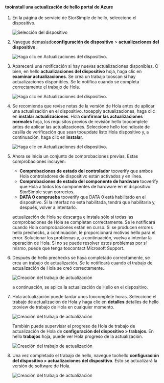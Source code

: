 <!--author=alkohli last changed: 07/07/17-->

#### <a name="tooinstall-an-update-from-hello-azure-portal"></a>tooinstall una actualización de hello portal de Azure

1. En la página de servicio de StorSimple de hello, seleccione el dispositivo.

    ![Selección del dispositivo](./media/storsimple-8000-install-update4-via-portal/update1.png)

2. Navegue demasiado**configuración de dispositivo** > **actualizaciones del dispositivo**.

    ![Haga clic en Actualizaciones del dispositivo.](./media/storsimple-8000-install-update4-via-portal/update2.png)

2. Aparecerá una notificación si hay nuevas actualizaciones disponibles. O bien, en hello **actualizaciones del dispositivo** hoja, haga clic en **examinar actualizaciones**. Se crea un trabajo tooscan si hay actualizaciones disponibles. Se le notifica cuando se completa correctamente el trabajo de Hola.

    ![Haga clic en Actualizaciones del dispositivo.](./media/storsimple-8000-install-update4-via-portal/update3.png)

3. Se recomienda que revise notas de la versión de Hola antes de aplicar una actualización en el dispositivo. tooapply actualizaciones, haga clic en **instalar actualizaciones**. Hola **confirmar las actualizaciones normales** hoja, los requisitos previos de revisión hello toocomplete antes de aplicar las actualizaciones. Seleccione hello tooindicate de casilla de verificación que sean tooupdate listo Hola dispositivo y, a continuación, haga clic en **instalar**.

    ![Haga clic en Actualizaciones del dispositivo.](./media/storsimple-8000-install-update4-via-portal/update4.png)

6. Ahora se inicia un conjunto de comprobaciones previas. Estas comprobaciones incluyen:
   
   * **Comprobaciones de estado del controlador** tooverify que ambos Hola controladores de dispositivo están activados y en línea.
   * **Comprobaciones de estado del componente de hardware** tooverify que Hola a todos los componentes de hardware en el dispositivo StorSimple sean correctos.
   * **DATA 0 comprueba** tooverify que DATA 0 está habilitado en el dispositivo. Si la interfaz no está habilitada, tendrá que habilitarla y, después, volver a intentarlo.

    actualización de Hola se descarga e instala sólo si todas las comprobaciones de Hola se completan correctamente. Se le notificará cuando Hola comprobaciones están en curso. Si se producen errores hello prechecks, a continuación, le proporcionará motivos hello para el error. Solucionar los problemas y, a continuación, vuelva a intentar la operación de Hola. Si no se puede resolver estos problemas por sí mismo, puede que tenga toocontact Microsoft Support.

7. Después de hello prechecks se haya completado correctamente, se crea un trabajo de actualización. Se le notificará cuando el trabajo de actualización de Hola se creó correctamente.
   
    ![Creación del trabajo de actualización](./media/storsimple-8000-install-update4-via-portal/update6.png)
   
    a continuación, se aplica la actualización de Hello en el dispositivo.

9. Hola actualización puede tardar unos toocomplete horas. Seleccione el trabajo de actualización de Hola y haga clic en **detalles** detalles de hello tooview de trabajo de Hola en cualquier momento.

    ![Creación del trabajo de actualización](./media/storsimple-8000-install-update4-via-portal/update8.png)

     También puede supervisar el progreso de Hola de trabajo de actualización de Hola de **configuración del dispositivo > trabajos**. En hello **trabajos** hoja, puede ver Hola progreso de la actualización.

     ![Creación del trabajo de actualización](./media/storsimple-8000-install-update4-via-portal/update7.png)

10. Una vez completado el trabajo de hello, navegue toohello **configuración del dispositivo > actualizaciones del dispositivo**. Esto se actualizará la versión de software de Hola.

    ![Creación del trabajo de actualización](./media/storsimple-8000-install-update4-via-portal/update9.png)

